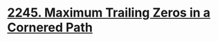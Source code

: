# [2245. Maximum Trailing Zeros in a Cornered Path](https://leetcode.com/problems/maximum-trailing-zeros-in-a-cornered-path/)

```c++

```